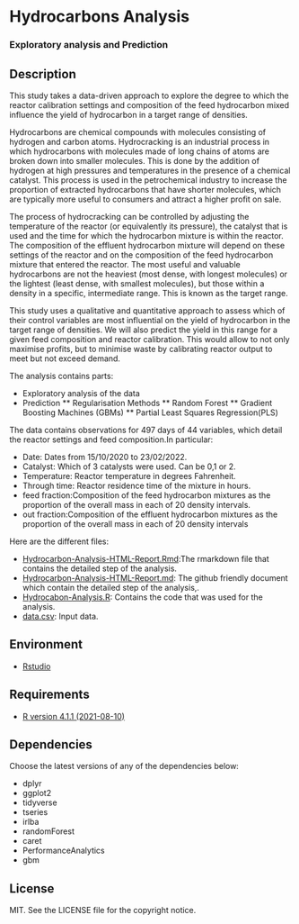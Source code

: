 # Hydrocarbons Analysis
### Exploratory analysis and Prediction

## Description

This study takes a data-driven approach to explore the degree to which the reactor calibration settings and composition of the feed hydrocarbon mixed influence the yield of hydrocarbon in a target range of densities. 

Hydrocarbons are chemical compounds with molecules consisting of hydrogen and carbon atoms. Hydrocracking is an industrial process in which hydrocarbons with molecules made of long chains of atoms are broken down into smaller molecules. This is done by the addition of hydrogen at high pressures and temperatures in the presence of a chemical catalyst. This process is used in the petrochemical industry to increase the proportion of extracted hydrocarbons that have shorter molecules, which are typically more useful to consumers and attract a higher profit on sale.

The process of hydrocracking can be controlled by adjusting the temperature of the reactor (or equivalently its pressure), the catalyst that is used and the time for which the hydrocarbon mixture is within the reactor. The composition of the effluent hydrocarbon mixture will depend on these settings of the reactor and on the composition of the feed hydrocarbon mixture that entered the reactor.
The most useful and valuable hydrocarbons are not the heaviest (most dense, with longest molecules) or the lightest (least dense, with smallest molecules), but those within a density in a specific, intermediate range. This is known as the target range.

This study uses a qualitative and quantitative approach to assess which of their control variables are most influential on the yield of hydrocarbon in the target range of densities. We will also predict the yield in this range for a given feed composition and reactor calibration. This would allow to not only maximise profits, but to minimise waste by calibrating reactor output to meet but not exceed demand.

The analysis contains parts:

* Exploratory analysis of the data
* Prediction
** Regularisation Methods
** Random Forest
** Gradient Boosting Machines (GBMs)
** Partial Least Squares Regression(PLS)

The data contains observations for 497 days of 44 variables, which detail the reactor settings and feed composition.In particular:

* Date: Dates from 15/10/2020 to 23/02/2022.
* Catalyst:  Which of 3 catalysts were used. Can be 0,1 or 2.
* Temperature:  Reactor temperature in degrees Fahrenheit.
* Through time: Reactor residence time of the mixture in hours. 
* feed fraction:Composition of the feed hydrocarbon mixtures as the proportion of the overall mass in each of 20 density intervals.
* out fraction:Composition of the effluent hydrocarbon mixtures as the proportion of the overall mass in each of 20 density intervals

Here are the different files:
* [Hydrocarbon-Analysis-HTML-Report.Rmd](./Hydrocarbon-Analysis-HTML-Report.Rmd):The rmarkdown file that contains the detailed step of the analysis.
* [Hydrocarbon-Analysis-HTML-Report.md](./Hydrocarbon-Analysis-HTML-Report.md): The github friendly document which contain the detailed step of the analysis,.
* [Hydrocabon-Analysis.R](./Hydrocabon-Analysis.R): Contains the code that was used for the analysis.
* [data.csv](./data.csv): Input data.

## Environment

* [Rstudio]([https://www.rstudio.com/])

## Requirements

* [R version 4.1.1 (2021-08-10)](https://www.r-project.org/)

## Dependencies

Choose the latest versions of any of the dependencies below:
* dplyr
* ggplot2
* tidyverse
* tseries
* irlba
* randomForest
* caret
* PerformanceAnalytics
* gbm

## License

MIT. See the LICENSE file for the copyright notice.
